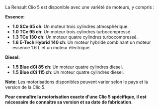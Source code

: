 La Renault Clio 5 est disponible avec une variété de moteurs, y compris :

**Essence:**

* **1.0 SCe 65 ch**: Un moteur trois cylindres atmosphérique.
* **1.0 TCe 95 ch**: Un moteur trois cylindres turbocompressé.
* **1.3 TCe 130 ch**: Un moteur quatre cylindres turbocompressé.
* **1.6 E-Tech Hybrid 140 ch**: Un moteur hybride combinant un moteur essence 1.6
L et un moteur électrique.

**Diesel:**

* **1.5 Blue dCi 85 ch**: Un moteur quatre cylindres diesel.
* **1.5 Blue dCi 115 ch**: Un moteur quatre cylindres diesel.

**Note:**
Les motorisations disponibles peuvent varier selon le pays et la version de la Clio 5.

**Pour connaître la motorisation exacte d'une Clio 5 spécifique, il est nécessaire de connaître sa version et sa date de fabrication.**